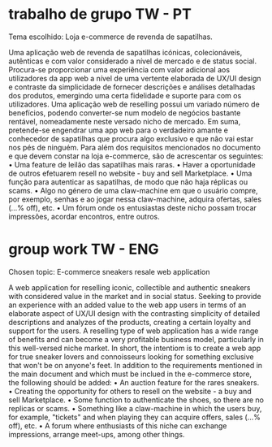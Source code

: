 # trabalho de grupo TW - PT
Tema escolhido: Loja e-commerce de revenda de sapatilhas.

Uma aplicação web de revenda de sapatilhas icónicas, colecionáveis, autênticas e com valor considerado a nível de mercado e de status social. 
Procura-se proporcionar uma experiência com valor adicional aos utilizadores da app web a nível de uma vertente elaborada de UX/UI design e contraste da simplicidade de fornecer descrições e análises detalhadas dos produtos, emergindo uma certa fidelidade e suporte para com os utilizadores. 
Uma aplicação web de reselling possui um variado número de benefícios, podendo converter-se num modelo de negócios bastante rentável, nomeadamente neste versado nicho de mercado. 
Em suma, pretende-se engendrar uma app web para o verdadeiro amante e conhecedor de sapatilhas que procura algo exclusivo e que não vai estar nos pés de ninguém. 
Para além dos requisitos mencionados no documento e que devem constar na loja e-commerce, são de acrescentar os seguintes:
• Uma feature de leilão das sapatilhas mais raras.
•	Haver a oportunidade de outros efetuarem resell no website - buy and sell Marketplace.
•	Uma função para autenticar as sapatilhas, de modo que não haja réplicas ou scams.
•	Algo no género de uma claw-machine em que o usuário compre, por exemplo, senhas e ao jogar nessa claw-machine, adquira ofertas, sales (…% off), etc.
•	Um fórum onde os entusiastas deste nicho possam trocar impressões, acordar encontros, entre outros.

# group work TW - ENG
Chosen topic: E-commerce sneakers resale web application

A web application for reselling iconic, collectible and authentic sneakers with considered value in the market and in social status.
Seeking to provide an experience with an added value to the web app users in terms of an elaborate aspect of UX/UI design with the contrasting simplicity of detailed descriptions and analyzes of the products, creating a certain loyalty and support for the users.
A reselling type of web application has a wide range of benefits and can become a very profitable business model, particularly in this well-versed niche market. 
In short, the intentiom is to create a web app for true sneaker lovers and connoisseurs looking for something exclusive that won't be on anyone's feet.
In addition to the requirements mentioned in the main document and which must be inclued in the e-commerce store, the following should be added:
• An auction feature for the rares sneakers.
• Creating the opportunity for others to resell on the website - a buy and sell Marketplace.
• Some function to authenticate the shoes, so there are no replicas or scams.
• Something like a claw-machine in which the users buy, for example, "tickets" and when playing they can acquire offers, sales (...% off), etc.
• A forum where enthusiasts of this niche can exchange impressions, arrange meet-ups, among other things. 
